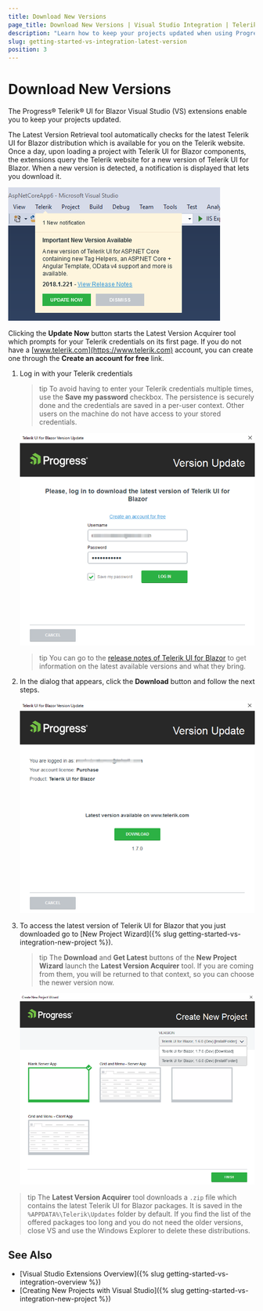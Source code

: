 ```yaml
---
title: Download New Versions
page_title: Download New Versions | Visual Studio Integration | Telerik UI for Blazor
description: "Learn how to keep your projects updated when using Progress&reg; Telerik&reg; UI for Blazor."
slug: getting-started-vs-integration-latest-version
position: 3
---
```


# Download New Versions

The Progress&reg; Telerik&reg; UI for Blazor Visual Studio (VS) extensions enable you to keep your projects updated.


The Latest Version Retrieval tool automatically checks for the latest Telerik UI for Blazor distribution which is available for you on the Telerik website. Once a day, upon loading a project with Telerik UI for Blazor components, the extensions query the Telerik website for a new version of Telerik UI for Blazor. When a new version is detected, a notification is displayed that lets you download it.

![Getting the latest version notification](images/lva_notification.png)

Clicking the **Update Now** button starts the Latest Version Acquirer tool which prompts for your Telerik credentials on its first page. If you do not have a [www.telerik.com](https://www.telerik.com) account, you can create one through the **Create an account for free** link.

1. Log in with your Telerik credentials

    >tip To avoid having to enter your Telerik credentials multiple times, use the **Save my password** checkbox. The persistence is securely done and the credentials are saved in a per-user context. Other users on the machine do not have access to your stored credentials.

    ![First, log in](images/login-vs-ext-download.png)

    >tip You can go to the [release notes of Telerik UI for Blazor](https://www.telerik.com/support/whats-new/blazor-ui/release-history) to get information on the latest available versions and what they bring.

1. In the dialog that appears, click the **Download** button and follow the next steps.

    ![Confirming the download of the latest version dialog](images/download-new-version.png)

1. To access the latest version of Telerik UI for Blazor that you just downloaded go to [New Project Wizard]({% slug getting-started-vs-integration-new-project %}).

    >tip The **Download** and **Get Latest** buttons of the **New Project Wizard** launch the **Latest Version Acquirer** tool. If you are coming from them, you will be returned to that context, so you can choose the newer version now.

    ![The new version is now available in the New Project wizard](images/new-version-in-new-project-wizard.png)
    
    
>tip The **Latest Version Acquirer** tool downloads a `.zip` file which contains the latest Telerik UI for Blazor packages. It is saved in the `%APPDATA%\Telerik\Updates` folder by default. If you find the list of the offered packages too long and you do not need the older versions, close VS and use the Windows Explorer to delete these distributions.

## See Also

* [Visual Studio Extensions Overview]({% slug getting-started-vs-integration-overview %})
* [Creating New Projects with Visual Studio]({% slug getting-started-vs-integration-new-project %})
